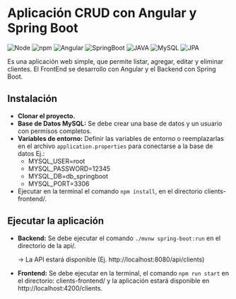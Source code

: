 # Aplicación CRUD con Angular y Spring Boot

![Node](https://img.shields.io/badge/Node-18.13.0-green)
![npm](https://img.shields.io/badge/npm-9.6.5-orange)
![Angular](https://img.shields.io/badge/Angular-15.2.4-red)
![SpringBoot](https://img.shields.io/badge/SpringBoot-3.1.1-green)
![JAVA](https://img.shields.io/badge/JAVA-17-blue)
![MySQL](https://img.shields.io/badge/MySQL-yellow)
![JPA](https://img.shields.io/badge/JPA-yellow)

Es una aplicación web simple, que permite listar, agregar, editar y eliminar clientes. El FrontEnd se desarrollo con Angular y el Backend con Spring Boot. 

## Instalación

- **Clonar el proyecto.** 
- **Base de Datos MySQL:** Se debe crear una base de datos y un usuario con permisos completos.
- **Variables de entorno:** Definir las variables de entorno o reemplazarlas en el archivo `application.properties` para 
    conectarse a la base de datos Ej.:
  - MYSQL_USER=root
  - MYSQL_PASSWORD=12345
  - MYSQL_DB=db_springboot
  - MYSQL_PORT=3306
- Ejecutar en la terminal el comando `npm install`, en el directorio clients-frontend/.

## Ejecutar la aplicación

- **Backend:** Se debe ejecutar el comando `./mvnw spring-boot:run` en el directorio de la api/.

    -> La API estará disponible (Ej. http://localhost:8080/api/clients)

- **Frontend:** Se debe ejecutar en la terminal, el comando `npm run start` en el directorio: clients-frontend/ y la aplicación estará disponible en http://localhost:4200/clients.